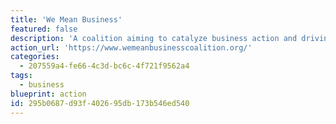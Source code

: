```yaml
---
title: 'We Mean Business'
featured: false
description: 'A coalition aiming to catalyze business action and driving policy ambition to accelerate the zero-carbon transition.'
action_url: 'https://www.wemeanbusinesscoalition.org/'
categories:
  - 207559a4-fe66-4c3d-bc6c-4f721f9562a4
tags:
  - business
blueprint: action
id: 295b0687-d93f-4026-95db-173b546ed540
---
```

